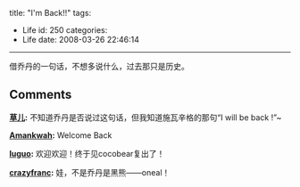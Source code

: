 title: "I'm Back!!"
tags:
  - Life
id: 250
categories:
  - Life
date: 2008-03-26 22:46:14
---

借乔丹的一句话，不想多说什么，过去那只是历史。
## Comments

**[草儿](#3043 "2008-03-28 17:53:29"):** 不知道乔丹是否说过这句话，但我知道施瓦辛格的那句“I will be back !”~

**[Amankwah](#3038 "2008-03-27 08:16:41"):** Welcome Back

**[luguo](#3039 "2008-03-27 10:51:34"):** 欢迎欢迎！终于见cocobear复出了！

**[crazyfranc](#3040 "2008-03-27 19:10:57"):** 娃，不是乔丹是黑熊——oneal！


